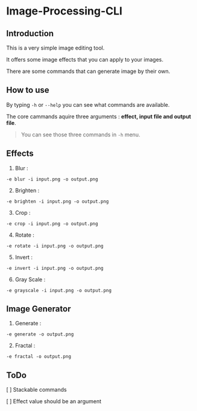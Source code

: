 # Image-Processing-CLI

## Introduction

This is a very simple image editing tool.

It offers some image effects that you can apply to your images.

There are some commands that can generate image by their own.

## How to use

By typing `-h` or `--help` you can see what commands are available.

The core cammands aquire three arguments : **effect, input file and output file**.

> You can see those three commands in `-h` menu.

## Effects

1. Blur :

`-e blur -i input.png -o output.png`

2. Brighten :

`-e brighten -i input.png -o output.png`

3. Crop :

`-e crop -i input.png -o output.png`

4. Rotate :

`-e rotate -i input.png -o output.png`

5. Invert :

`-e invert -i input.png -o output.png`

6. Gray Scale :

`-e grayscale -i input.png -o output.png`

## Image Generator

1. Generate :

`-e generate -o output.png`

2. Fractal :

`-e fractal -o output.png`

## ToDo

[ ] Stackable commands

[ ] Effect value should be an argument